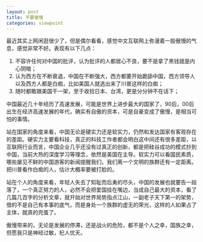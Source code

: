 ```yaml
---
layout: post
title: 不要傲慢
categories: viewpoint
---
```


最近其实上网闲逛很少了，但是偶尔看看，感觉中文互联网上弥漫着一股傲慢的气息，感觉非常不好。表现有以下几点：

1. 不容许任何对中国的批评，认为批评的人都居心不良，要不是拿了黑钱就是内心阴暗；
2. 认为西方在不断衰退，中国在不断强大，西方都要开始跪舔中国，西方领导人以及西方人都是白痴，比如美国人就选出来了川普这样的白痴；
3. 随时都敢跟美国干一架，至于收拾日本、台湾，更是分分钟不在话下；

中国最近几十年经历了高速发展，可能是世界上进步最大的国家了，90后，00后出生在经济高速发展的年代，确实有自傲的资本，可是自豪变成了傲慢，是相当可怕的事情。

站在国家的角度来看，中国无论是硬实力还是软实力，仍然和发达国家有客观存在的差距。硬实力主要看科技，真正的科技工作者都会明白这中间还有很多差距，以互联网行业而言，中国企业几乎还没有过真正的创新，都是把硅谷成功的模式抄到中国，当前大热的深度学习等理念，依然是美国在主导。软实力可以看国民素质，哪些屡见不鲜的中国游客的新闻提醒我们，我们离一个文明的族群还有一定距离。把川普看作白痴的人，估计大概率要被打脸的。

站在个人的角度来看，年轻人失去了知耻而后勇的尽头，中国的发展也就要告一段落了，一个真正努力的人，必然不会把爱国挂在嘴边，当成自己最大的资本，看了几篇几百字的分析文章，就开始对世界局势指点江山，一副老子天下第一的架势，借的不是自己有本事的底气，而是身处一个族群的虚无的荣光，这样的人如果占了主体，就真的完蛋了。

傲慢带来的，无论是发展的停滞，还是战火的危险，都不是个人之幸，国族之幸，但愿我只是神经过敏，杞人忧天。